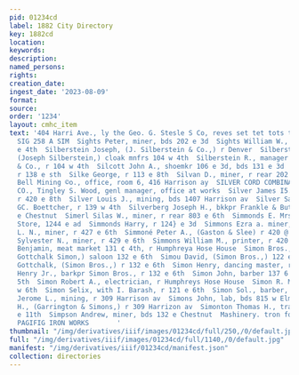 ```yaml
---
pid: 01234cd
label: 1882 City Directory
key: 1882cd
location: 
keywords: 
description: 
named_persons: 
rights: 
creation_date: 
ingest_date: '2023-08-09'
format: 
source: 
order: '1234'
layout: cmhc_item
text: '404 Harri Ave., ly the Geo. G. Stesle S Co, reves set tet tots tod ts txt Beets
  SIG 258 A SIM  Sights Peter, miner, bds 202 e 3d  Sights William W., miner, r 614
  e 4th  Silberstein Joseph, (J. Silberstein & Co.,) r Denver  Silberstein J. & Co.,
  (Joseph Silberstein,) cloak mnfrs 104 w 4th  Silberstein R., manager J. Silberstein
  & Co., r 104 w 4th  Silcott John A., shoemkr 106 e 3d, bds 131 e 3d  Silk Edward,
  r 138 e sth  Silke George, r 113 e 8th  Silvan D., miner, r rear 202 8 Toledo av  Silver
  Bell Mining ©o., office, room 6, 416 Harrison ay  SILVER CORD COMBINATION MINING
  CO., Tingley S. Wood, genl manager, office at works  Silver James I5., prospector,
  r 420 e 8th  Silver Louis J., mining, bds 1407 Harrison av  Silver Sam D., bkkpr
  GC. Boettcher, r 139 w 4th  Silverberg Joseph H., bkkpr Frankle & Butler, r 111
  e Chestnut  Simerl Silas W., miner, r rear 803 e 6th  Simmonds E. Mrs., Novelty
  Store, 1244 e ad  Simmonds Harry, r 124} e 3d  Simmons Ezra a. miner, r 420 e 4th  Simmong
  L. N., miner, r 427 e 6th  Simmoné Peter A., (Gaston & Slee) r 420 @ 4th  Simmons
  Sylvester N., miner, r 429 e 6th  Simmons William M., printer, r 420 e 4th  Simon
  Benjamin, meat market 131 ¢ 4th, r Humphreya Hose House  Simon Bros., (David and
  Gottchalk Simon,) saloon 132 e 6th  Simou David, (Simon Bros.,) 122 e 6th  Simon
  Gottchalk, (Simon Bros.,) r 132 e 6th  Simon Henry, dancing master, r 231 ¢ 4th  Simon
  Henry Jr., barkpr Simon Bros., r 132 e 6th  Simon John, barber 137 6 3d, r 121 e
  5th  Simon Robert A., electrician, r Humphreys Hose House  Simon R. Mise, r 135
  w 6th  Simon Selix, with I. Barash, r 121 e 6th  Simon Sol., barber, r 121 e 5th  Simone
  Jerome L., mining, r 309 Harrison av  Simons John, lab, bds 815 w Elm  Simons Oliver
  H., (Garrington & Simons,) r 309 Harrizon av  Simonton Thomas H., tranefer, r 182
  e 11th  Simpson Andrew, miner, bds 132 e Chestnut  Mashinery. tron foupty Piet,
  PAGIFIG IRON WORKS       '
thumbnail: "/img/derivatives/iiif/images/01234cd/full/250,/0/default.jpg"
full: "/img/derivatives/iiif/images/01234cd/full/1140,/0/default.jpg"
manifest: "/img/derivatives/iiif/01234cd/manifest.json"
collection: directories
---
```

